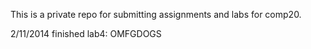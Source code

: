 This is a private repo for submitting assignments and labs for comp20.

2/11/2014
finished lab4: OMFGDOGS